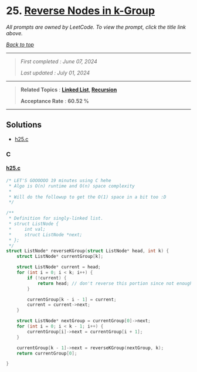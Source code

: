 # 25. [Reverse Nodes in k-Group](<https://leetcode.com/problems/reverse-nodes-in-k-group>)

*All prompts are owned by LeetCode. To view the prompt, click the title link above.*

*[Back to top](<../README.md>)*

------

> *First completed : June 07, 2024*
>
> *Last updated : July 01, 2024*

------

> **Related Topics** : **[Linked List](<by_topic/Linked List.md>), [Recursion](<by_topic/Recursion.md>)**
>
> **Acceptance Rate** : **60.52 %**

------

## Solutions

- [h25.c](<../my-submissions/h25.c>)
### C
#### [h25.c](<../my-submissions/h25.c>)
```C
/* LET'S GOOOOOO 19 minutes using C hehe
 * Algo is O(n) runtime and O(n) space complexity
 * 
 * Will do the followup to get the O(1) space in a bit too :D
 */

/**
 * Definition for singly-linked list.
 * struct ListNode {
 *     int val;
 *     struct ListNode *next;
 * };
 */
struct ListNode* reverseKGroup(struct ListNode* head, int k) {
    struct ListNode* currentGroup[k];

    struct ListNode* current = head;
    for (int i = 0; i < k; i++) {
        if (!current) {
            return head; // don't reverse this portion since not enough vals
        }

        currentGroup[k - i - 1] = current;
        current = current->next;
    }

    struct ListNode* nextGroup = currentGroup[0]->next;
    for (int i = 0; i < k - 1; i++) {
        currentGroup[i]->next = currentGroup[i + 1];
    }

    currentGroup[k - 1]->next = reverseKGroup(nextGroup, k);
    return currentGroup[0];

}
```

